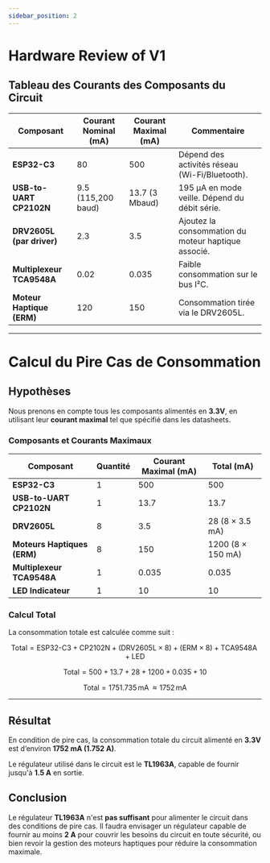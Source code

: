 ```yaml
---
sidebar_position: 2
---
```


# Hardware Review of V1

## Tableau des Courants des Composants du Circuit

| **Composant**             | **Courant Nominal (mA)** | **Courant Maximal (mA)** | **Commentaire**                                        |
|---------------------------|--------------------------|--------------------------|-------------------------------------------------------|
| **ESP32-C3**              | 80                      | 500                      | Dépend des activités réseau (Wi-Fi/Bluetooth).       |
| **USB-to-UART CP2102N**   | 9.5 (115,200 baud)      | 13.7 (3 Mbaud)           | 195 µA en mode veille. Dépend du débit série.        |
| **DRV2605L (par driver)** | 2.3                     | 3.5                      | Ajoutez la consommation du moteur haptique associé.  |
| **Multiplexeur TCA9548A** | 0.02                    | 0.035                    | Faible consommation sur le bus I²C.                  |
| **Moteur Haptique (ERM)** | 120                     | 150                      | Consommation tirée via le DRV2605L.                  |

---

# Calcul du Pire Cas de Consommation

## Hypothèses
Nous prenons en compte tous les composants alimentés en **3.3V**, en utilisant leur **courant maximal** tel que spécifié dans les datasheets.

### Composants et Courants Maximaux
| **Composant**             | **Quantité** | **Courant Maximal (mA)** | **Total (mA)**                                   |
|---------------------------|--------------|--------------------------|-------------------------------------------------|
| **ESP32-C3**              | 1            | 500                      | 500                                             |
| **USB-to-UART CP2102N**   | 1            | 13.7                     | 13.7                                            |
| **DRV2605L**              | 8            | 3.5                      | 28 (8 × 3.5 mA)                                 |
| **Moteurs Haptiques (ERM)** | 8           | 150                      | 1200 (8 × 150 mA)                               |
| **Multiplexeur TCA9548A** | 1            | 0.035                    | 0.035                                           |
| **LED Indicateur**         | 1            | 10                       | 10                                              |

### Calcul Total
La consommation totale est calculée comme suit :

$$
\text{Total} = \text{ESP32-C3} + \text{CP2102N} + (\text{DRV2605L} \times 8) + (\text{ERM} \times 8) + \text{TCA9548A} + \text{LED}
$$

$$
\text{Total} = 500 + 13.7 + 28 + 1200 + 0.035 + 10
$$

$$
\text{Total} = 1751.735 \, \text{mA} \, \approx 1752 \, \text{mA}
$$


---

## Résultat
En condition de pire cas, la consommation totale du circuit alimenté en **3.3V** est d’environ **1752 mA (1.752 A)**.

Le régulateur utilisé dans le circuit est le **TL1963A**, capable de fournir jusqu'à **1.5 A** en sortie. 

## Conclusion
Le régulateur **TL1963A** n'est **pas suffisant** pour alimenter le circuit dans des conditions de pire cas. Il faudra envisager un régulateur capable de fournir au moins **2 A** pour couvrir les besoins du circuit en toute sécurité, ou bien revoir la gestion des moteurs haptiques pour réduire la consommation maximale.
